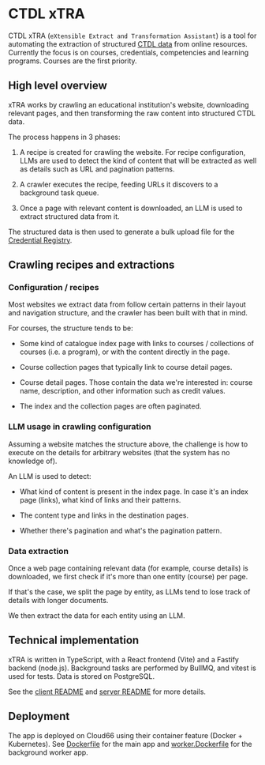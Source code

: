 # CTDL xTRA

CTDL xTRA (`eXtensible Extract and Transformation Assistant`) is a tool for
automating the extraction of structured
[CTDL data](https://credentialengine.org/credential-transparency/ctdl/) from
online resources. Currently the focus is on courses, credentials, competencies
and learning programs. Courses are the first priority.

## High level overview

xTRA works by crawling an educational institution's website, downloading
relevant pages, and then transforming the raw content into structured CTDL data.

The process happens in 3 phases:

1. A recipe is created for crawling the website. For recipe configuration, LLMs
are used to detect the kind of content that will be extracted as well as details
such as URL and pagination patterns.

2. A crawler executes the recipe, feeding URLs it discovers to a background task
queue.

3. Once a page with relevant content is downloaded, an LLM is used to extract
structured data from it.

The structured data is then used to generate a bulk upload file for the [Credential Registry](https://credentialengine.org/credential-transparency/credential-registry/).

## Crawling recipes and extractions

### Configuration / recipes

Most websites we extract data from follow certain patterns in their layout and navigation structure, and the crawler has been built with that in mind.

For courses, the structure tends to be:

- Some kind of catalogue index page with links to courses / collections of
courses (i.e. a program), or with the content directly in the page.

- Course collection pages that typically link to course detail pages.

- Course detail pages. Those contain the data we're interested in: course name,
description, and other information such as credit values.

- The index and the collection pages are often paginated.

### LLM usage in crawling configuration

Assuming a website matches the structure above, the challenge is how to execute
on the details for arbitrary websites (that the system has no knowledge of).

An LLM is used to detect:

- What kind of content is present in the index page.
  In case it's an index page (links), what kind of links and their patterns.

- The content type and links in the destination pages.

- Whether there's pagination and what's the pagination pattern.

### Data extraction

Once a web page containing relevant data (for example, course details)
is downloaded, we first check if it's more than one entity (course) per page.

If that's the case, we split the page by entity, as LLMs tend to lose track of
details with longer documents.

We then extract the data for each entity using an LLM.

## Technical implementation

xTRA is written in TypeScript, with a React frontend (Vite) and a Fastify
backend (node.js). Background tasks are performed by BullMQ, and vitest is used
for tests. Data is stored on PostgreSQL.

See the [client README](client/README.md) and [server README](server/README.md)
for more details.

## Deployment

The app is deployed on Cloud66 using their container feature
(Docker + Kubernetes). See [Dockerfile](Dockerfile) for the main app
and [worker.Dockerfile](worker.Dockerfile) for the background worker app.
